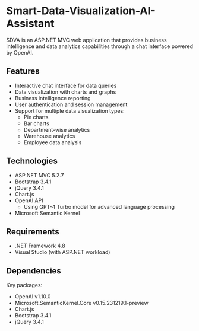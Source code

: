 # Smart-Data-Visualization-AI-Assistant

SDVA is an ASP.NET MVC web application that provides business intelligence and data analytics capabilities through a chat interface powered by OpenAI.

## Features
- Interactive chat interface for data queries
- Data visualization with charts and graphs
- Business intelligence reporting
- User authentication and session management
- Support for multiple data visualization types:
  - Pie charts
  - Bar charts
  - Department-wise analytics
  - Warehouse analytics
  - Employee data analysis

## Technologies
- ASP.NET MVC 5.2.7
- Bootstrap 3.4.1
- jQuery 3.4.1
- Chart.js
- OpenAI API
  - Using GPT-4 Turbo model for advanced language processing
- Microsoft Semantic Kernel

## Requirements
- .NET Framework 4.8
- Visual Studio (with ASP.NET workload)

## Dependencies
Key packages:
- OpenAI v1.10.0
- Microsoft.SemanticKernel.Core v0.15.231219.1-preview
- Chart.js
- Bootstrap 3.4.1
- jQuery 3.4.1